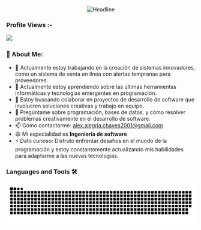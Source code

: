 <div align=center>
        <img src="https://readme-typing-svg.herokuapp.com?color=%236FDA44&size=32&center=true&vCenter=true&width=600&height=50&lines=Hola+soy+Alexander+%F0%9F%91%8B;Ingeniero+de+Software;Back-End+Engineer;Problem+Solver;Freelancer;Open-Source+Enthusiast" alt="Headline" />
    </div>
    

<p align="right"> <h3>Profile Views :-</h3> 
  </p>

<img src="https://profile-counter.glitch.me/AlexanderA31/count.svg">

### 💫 About Me:
- 🔭 Actualmente estoy trabajando en la creación de sistemas innovadores, como un sistema de venta en línea con alertas tempranas para proveedores.
- 🌱 Actualmente estoy aprendiendo sobre las últimas herramientas informáticas y tecnologías emergentes en programación.
- 👯 Estoy buscando colaborar en proyectos de desarrollo de software que involucren soluciones creativas y trabajo en equipo.
- 💬 Pregúntame sobre programación, bases de datos, y cómo resolver problemas creativamente en el desarrollo de software.
- 📫 Cómo contactarme: alex.alegria.chaves2001@gmail.com
- 😄 Mi especialidad es **Ingeniería de software**
- ⚡ Dato curioso: Disfruto enfrentar desafíos en el mundo de la programación y estoy constantemente actualizando mis habilidades para adaptarme a las nuevas tecnologías.  

### Languages and Tools 🛠 



<p align="center">
  <img  src="https://raw.githubusercontent.com/Elanza-48/Elanza-48/main/resources/img/github-contribution-grid-snake.svg"
    alt="example" />
</p>
